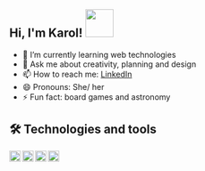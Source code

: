 ## Hi, I'm Karol! <img src = "https://i.pinimg.com/originals/17/07/46/17074670b1d2d663fe3521a03f40c37c.gif" width = "50">

  
- 🌱 I’m currently learning web technologies
- 💬 Ask me about creativity, planning and design
- 📫 How to reach me:  [LinkedIn](linkedin.com/in/karolynaassuncao/)
- 😄 Pronouns:  She/ her
- ⚡ Fun fact: board games and astronomy

##  🛠 Technologies and tools

<img align = "left" height = "20" src = "https://img.shields.io/badge/-Visual%20Studio%20Code-05122A?style=flat&logo=visual-studio-code&logoColor=007ACC">
<img align = "left" height = "20" src = "https://img.shields.io/badge/-HTML-05122A?style=flat&logo=HTML5"> 
<img align = "left" height = "20" src = "https://img.shields.io/badge/-CSS-05122A?style=flat&logo=CSS3&logoColor=1572B6"> 
<img align = "left" height = "20" src = "https://img.shields.io/badge/-JavaScript-05122A?style=flat&logo=javascript"> 
